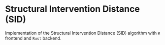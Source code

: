 # Structural Intervention Distance (SID)

Implementation of the Structural Intervention Distance (SID) algorithm with `R` frontend and `Rust` backend.

